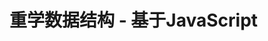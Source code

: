 <!--
 * @Author: fxpby
 * @Date: 2020-09-07 11:16:44
 * @LastEditTime: 2020-09-07 11:21:17
 * @LastEditors: fxpby
 * @Description: 
-->
# 重学数据结构 - 基于JavaScript